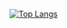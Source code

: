 [![Top Langs](https://github-readme-stats.vercel.app/api/top-langs/?username=YungBricoCoop&layout=compact&theme=dracula)](https://github.com/anuraghazra/github-readme-stats)
